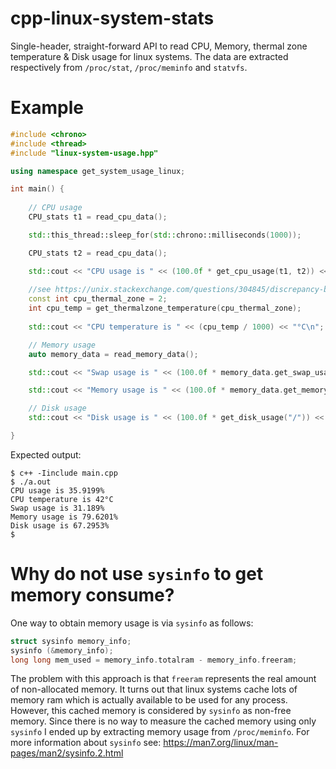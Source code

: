 # cpp-linux-system-stats

Single-header, straight-forward API to read CPU, Memory, thermal zone temperature &amp; Disk usage for linux systems. The data are extracted respectively from `/proc/stat`, `/proc/meminfo` and `statvfs`.

# Example

```c++
#include <chrono>
#include <thread>
#include "linux-system-usage.hpp"

using namespace get_system_usage_linux;

int main() {
    
    // CPU usage
    CPU_stats t1 = read_cpu_data();

    std::this_thread::sleep_for(std::chrono::milliseconds(1000));

    CPU_stats t2 = read_cpu_data();

    std::cout << "CPU usage is " << (100.0f * get_cpu_usage(t1, t2)) << "%\n";
    
    //see https://unix.stackexchange.com/questions/304845/discrepancy-between-number-of-cores-and-thermal-zones-in-sys-class-thermal/342023 to realize the correct index for your CPU
    const int cpu_thermal_zone = 2;
    int cpu_temp = get_thermalzone_temperature(cpu_thermal_zone);
    
    std::cout << "CPU temperature is " << (cpu_temp / 1000) << "°C\n";

    // Memory usage
    auto memory_data = read_memory_data();

    std::cout << "Swap usage is " << (100.0f * memory_data.get_swap_usage()) << "%\n";

    std::cout << "Memory usage is " << (100.0f * memory_data.get_memory_usage()) << "%\n";

    // Disk usage
    std::cout << "Disk usage is " << (100.0f * get_disk_usage("/")) << "%\n";

}
```
Expected output:

```
$ c++ -Iinclude main.cpp
$ ./a.out 
CPU usage is 35.9199%
CPU temperature is 42°C
Swap usage is 31.189%
Memory usage is 79.6201%
Disk usage is 67.2953%
$
```
# Why do not use `sysinfo` to get memory consume?

One way to obtain memory usage is via `sysinfo` as follows:

```c++
struct sysinfo memory_info;
sysinfo (&memory_info);
long long mem_used = memory_info.totalram - memory_info.freeram;
```
The problem with this approach is that `freeram` represents the real amount of non-allocated memory. It turns out that linux systems cache lots of memory ram which is actually available to be used for any process. However, this cached memory is considered by `sysinfo` as non-free memory. Since there is no way to measure the cached memory using only `sysinfo` I ended up by extracting memory usage from `/proc/meminfo`. For more information about `sysinfo` see: https://man7.org/linux/man-pages/man2/sysinfo.2.html
